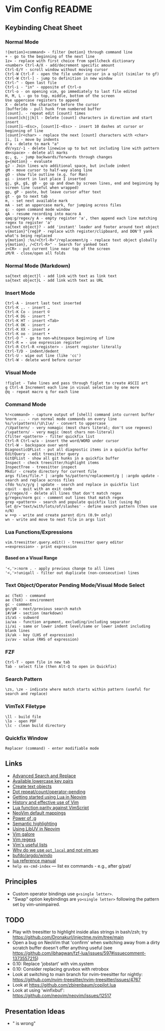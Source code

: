 # Vim Config README

## Keybinding Cheat Sheet

### Normal Mode

    !{motion}<command> - filter {motion} through command line
    + - go to the beginning of the next line
    1z= - replace with first choice from spellcheck dictionary
    <number> Ctrl-A/X - add/decrement specific amount
    Ctrl-E/Y - scroll window without moving cursor
    Ctrl-W Ctrl-F - open the file under cursor in a split (similar to gf)
    Ctrl-W Ctrl-] - jump to definition in new window
    Ctrl-^ - Open last file
    Ctrl-i - "in" - opposite of Ctrl-o
    Ctrl-o - on opening vim, go immediately to last file edited
    H, M, L - go to top, middle, bottom of the screen
    Use uppercase registers to append
    X - delete the character before the cursor
    [buffer]do - pull hunk from numbered buffer
    [count]. - repeat edit [count] times
    [count]ch|j|k|l - Delete [count] characters in direction and start insert
    [count]i-<Esc>, [count]I-<Esc> - insert 10 dashes at cursor or beginning of line
    [count]r<char> - replace the next [count] characters with <char>
    ]i, [i - move by indents
    d'a - delete to mark "a"
    dV/xyz/-1 - delete linewise up to but not including line with pattern
    dm<space> - delete all marks
    g;, g, - jump backwards/forwards through changes
    g={motion} - evaluate
    gJ - Join lines w/o additional space, but include indent
    gM - move cursor to half-way along line
    gO - show file outline (e.g. for Man)
    gi - insert in last place I inserted
    gj, gk, g$, g0 - go up and down by screen lines, end and beginning by screen line (useful when wrapped)
    gp, gP - paste, but leave cursor after text
    gt - go to next tab
    m, - set next available mark
    mA - set an uppercase mark, for jumping across files
    q: - open command mode window
    qA - resume recording into macro A
    qaq:g/regex/y A - empty register 'a', then append each line matching regex to register 'a'
    sa{text object}? - add 'instant' leader and footer around text object
    v{motion}"{reg}P - replace with register/clipboard, and DON'T yank what's being replaced
    y{motion} :%s/<Ctrl-R>"/replacement/g - replace text object globally
    y{motion}, /<Ctrl-R>" - Search for yanked text
    z<CR> - put current line near top of the screen
    zM/R - close/open all folds

### Normal Mode (Markdown)

    sa{text object}l - add link with text as link text
    sa{text object}L - add link with text as URL

### Insert Mode

    Ctrl-A - insert last text inserted
    Ctrl-K ,. - insert …
    Ctrl-K Co - insert ©
    Ctrl-K DG - insert °
    Ctrl-K HT - insert <Tab>
    Ctrl-K OK - insert ✓
    Ctrl-K XX - insert ✗
    Ctrl-K oo - insert •
    Ctrl-O ^ - go to non-whitespace beginning of line
    Ctrl-R = - use expression register
    Ctrl-R Ctrl-R <register> - insert register literally
    Ctrl-T/D - indent/dedent
    Ctrl-U - wipe out line (like 'cc')
    Ctrl-W - delete word before cursor

### Visual Mode

    !figlet - Take lines and pass through figlet to create ASCII art
    g Ctrl-A Increment each line in visual selection by one more
    @q - repeat macro q for each line

### Command Mode

    %!<command> - capture output of [shell] command into current buffer
    %norm ... - run normal mode commands on every line
    %s/\v(pattern)/\U\1\e/ - convert to uppercase
    /\Vpattern/ - very nomagic (most chars literal; don't use regexes)
    /\vpattern/ - very magic (most chars non-literal)
    Cfilter <pattern> - filter quickfix list
    Ctrl-R Ctrl-w/a - insert the word/WORD under cursor
    Ctrl-W - backspace over word
    DiagnosticQFList - put all diagnostic items in a quickfix buffer
    EditQuery - edit treesitter query
    GitQFList - show all git hunks in a quickfix buffer
    Inspect - check treesitter/highlight items
    InspectTree - treesitter inspect
    Mkdir - create directory for current file
    args files/file.* | :argdo %s/pattern/replacement/g | :argdo update - search and replace across files
    cfdo %s/x/y/g | update - search and replace in quickfix list
    cquit - quit with an exit code
    g!/regex/d - delete all lines that don't match regex
    g/regex/norm gcc - comment out lines that match regex
    grep <pattern> - search and populate quickfix list (using Rg)
    let @/='text/with/lots/of/slashes' - define search pattern (then use n/N)
    w ++p - write and create parent dirs (0.9+ only)
    wn - write and move to next file in args list

### Lua Functions/Expressions

    vim.treesitter.query.edit() - treesitter query editor
    =<expression> - print expression

#### Based on a Visual Range

    '<,'>:norm . - apply previous change to all lines
    '<,'>!uniqall - filter out duplicate (non-consecutive) lines

### Text Object/Operator Pending Mode/Visual Mode Select

    ac (TeX) - command
    ae (TeX) - environment
    gc - comment
    gn/gN - next/previous search match
    i#/a# - section (markdown)
    iS/aS - subword
    ia/aa - function argument, excluding/including separator
    ii/ai - same or lower indent level/same or lower indent including blank lines
    ik/ak - key (LHS of expression)
    iv/av - value (RHS of expression)

### FZF

    Ctrl-T - open file in new tab
    Tab - select file (then Alt-Q to open in Quickfix)

### Search Pattern

    \zs, \ze - indicate where match starts within pattern (useful for search and replace)

### VimTeX Filetype

    \ll - build file
    \lo - open PDF
    \lc - clean build directory

### Quickfix Window

    Replacer (command) - enter modifiable mode

## Links

*   [Advanced Search and Replace](https://gosukiwi.github.io/vim/2022/04/19/vim-advanced-search-and-replace.html)
*   [Available lowercase key pairs](https://gist.github.com/romainl/1f93db9dc976ba851bbb)
*   [Create text objects](https://thevaluable.dev/vim-create-text-objects/)
*   [Dot repeat/count/operator-pending](https://www.vikasraj.dev/blog/vim-dot-repeat)
*   [Getting started using Lua in Neovim](https://github.com/nanotee/nvim-lua-guide)
*   [History and effective use of Vim](https://begriffs.com/posts/2019-07-19-history-use-vim.html)
*   [Lua function parity against VimScript](https://github.com/neovim/neovim/issues/18393)
*   [NeoVim default mappings](https://docs.google.com/spreadsheets/d/1EJMLr_MPrYiO1TKJ2MjNkR-fA5Wgxa782-f0Wtdpz0w)
*   [Power of :g](https://vim.fandom.com/wiki/Power_of_g)
*   [Semantic highlighting](https://gist.github.com/swarn/fb37d9eefe1bc616c2a7e476c0bc0316)
*   [Using LibUV in Neovim](https://teukka.tech/vimloop.html)
*   [Vim galore](https://github.com/mhinz/vim-galore)
*   [Vim regexs](https://vi.stackexchange.com/a/2279/91)
*   [Vim's useful lists](https://codeinthehole.com/tips/vim-lists/)
*   [Why do we use `opt_local` and not vim.wo](https://github.com/neovim/neovim/issues/20271)
*   [bufdo/argdo/windo](https://jovica.org/posts/vim-edit-multiple-files/)
*   [lua reference manual](https://www.lua.org/manual/5.1/manual.html)
*   `help ex-cmd-index` — list ex commands - e.g., after g/pat/

## Principles

*   Custom operator bindings use `g<single letter>`.
*   "Swap" option keybindings are `yo<single letter>` following the pattern set by vim-unimpaired.

## TODO

*   Play with treesitter to highlight inside alias strings in bash/zsh; try <https://github.com/Dronakurl/injectme.nvim/tree/main>
*   Open a bug on NeoVim that 'confirm' when switching away from a dirty scratch buffer doesn't offer anything useful (see <https://github.com/ibhagwan/fzf-lua/issues/597#issuecomment-1373557215>)
*   0.10: Replace 'jobstart' with vim.system
*   0.10: Consider replacing gruvbox with retrobox
*   Look at switching to main branch for nvim-treesitter for nightly: <https://github.com/nvim-treesitter/nvim-treesitter/issues/4767>
*   Look at <https://github.com/zbirenbaum/copilot.lua>
*   Look at using 'winfixbuf': <https://github.com/neovim/neovim/issues/12517>

## Presentation Ideas

*   "<Leader> is wrong"
